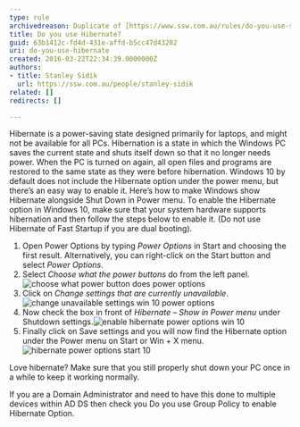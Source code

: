 ```yaml
---
type: rule
archivedreason: Duplicate of [https://www.ssw.com.au/rules/do-you-use-suspend-on-your-notebook](/do-you-use-suspend-on-your-notebook)
title: Do you use Hibernate?
guid: 63b1412c-fd4d-431e-affd-b5cc47d43202
uri: do-you-use-hibernate
created: 2016-03-22T22:34:39.0000000Z
authors:
- title: Stanley Sidik
  url: https://ssw.com.au/people/stanley-sidik
related: []
redirects: []

---
```


Hibernate is a power-saving state designed primarily for laptops, and might not be available for all PCs. Hibernation is a state in which the Windows PC saves the current state and shuts itself down so that it no longer needs power. When the PC is turned on again, all open files and programs are restored to the same state as they were before hibernation. Windows 10 by default does not include the Hibernate option under the power menu, but there’s an easy way to enable it. Here’s how to make Windows show Hibernate alongside Shut Down in Power menu.
To enable the Hibernate option in Windows 10, make sure that your system hardware supports hibernation and then follow the steps below to enable it. (Do not use Hibernate of Fast Startup if you are dual booting).
1. Open Power Options by typing *Power Options* in Start and choosing the first result.
 Alternatively, you can right-click on the Start button and select *Power Options*.
2. Select *Choose what the power buttons* do from the left panel.![choose what power button does power options](../../assets/choose-what-power-button-does-power-options.png)
3. Click on *Change settings that are currently unavailable*.![change unavailable settings win 10 power options](../../assets/change-unavailable-settings-win-10-power-options.png)
4. Now check the box in front of *Hibernate – Show in Power menu* under Shutdown settings.![enable hibernate power options win 10](../../assets/enable-hibernate-power-options-win-10.png)
5. Finally click on Save settings and you will now find the Hibernate option under the Power menu on Start or Win + X menu.![hibernate power options start 10](../../assets/hibernate-power-options-star-10.png)


Love hibernate? Make sure that you still properly shut down your PC once in a while to keep it working normally.




If you are a Domain Administrator and need to have this done to multiple devices within AD DS then check you Do you use Group Policy to enable Hibernate Option.



<!--endintro-->
